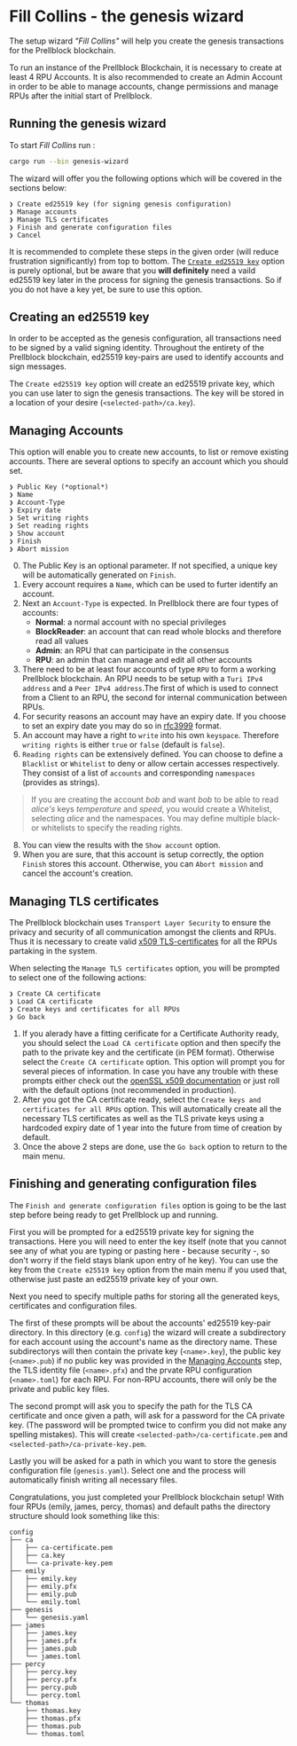 # Fill Collins - the genesis wizard

The setup wizard *"Fill Collins"* will help you create the genesis transactions for the Prellblock blockchain.

To run an instance of the Prellblock Blockchain, it is necessary to create at least 4 RPU Accounts. It is also recommended to create an Admin Account in order to be able to manage accounts, change permissions and manage RPUs after the initial start of Prellblock.

## Running the genesis wizard

To start *Fill Collins* run :

```sh
cargo run --bin genesis-wizard
```

The wizard will offer you the following options which will be covered in the sections below:
```
❯ Create ed25519 key (for signing genesis configuration)
❯ Manage accounts
❯ Manage TLS certificates
❯ Finish and generate configuration files
❯ Cancel
```

It is recommended to complete these steps in the given order (will reduce frustration significantly) from top to bottom. The [`Create ed25519 key`](#creating-an-ed25519-key) option is purely optional, but be aware that you **will definitely** need a vaild ed25519 key later in the process for signing the genesis transactions. So if you do not have a key yet, be sure to use this option.

## Creating an ed25519 key

In order to be accepted as the genesis configuration, all transactions need to be signed by a valid signing identity. Throughout the entirety of the Prellblock blockchain, ed25519 key-pairs are used to identify accounts and sign messages.

The `Create ed25519 key` option will create an ed25519 private key, which you can use later to sign the genesis transactions. 
The key will be stored in a location of your desire (`<selected-path>/ca.key`).

## Managing Accounts

This option will enable you to create new accounts, to list or remove existing accounts.
There are several options to specify an account which you should set.  

```
❯ Public Key (*optional*)  
❯ Name  
❯ Account-Type  
❯ Expiry date  
❯ Set writing rights  
❯ Set reading rights  
❯ Show account
❯ Finish
❯ Abort mission
```
0. The Public Key is an optional parameter. If not specified, a unique key will be automatically generated on `Finish`.
1. Every account requires a `Name`, which can be used to furter identify an account.
2. Next an `Account-Type` is expected. In Prellblock there are four types of accounts:
   - **Normal**: a normal account with no special privileges
   - **BlockReader**: an account that can read whole blocks and therefore read all values
   - **Admin**: an RPU that can participate in the consensus
   - **RPU**: an admin that can manage and edit all other accounts
3. There need to be at least four accounts of type `RPU` to form a working Prellblock blockchain. An RPU needs to be setup with a `Turi IPv4 address` and a `Peer IPv4 address`.The first of which is used to connect from a Client to an RPU, the second for internal communication between RPUs.
4. For security reasons an account may have an expiry date. If you choose to set an expiry date you may do so in [rfc3999](https://tools.ietf.org/html/rfc3339) format.
5. An account may have a right to `write` into his own `keyspace`. Therefore `writing rights` is either `true` or `false` (default is `false`).
6. `Reading rights` can be extensively defined. You can choose to define a `Blacklist` or `Whitelist` to deny or allow certain accesses respectively. They consist of a list of `accounts` and corresponding `namespaces` (provides as strings). 
> If you are creating the account *bob* and want *bob* to be able to read *alice's* keys *temperature* and *speed*, you would create a Whitelist, selecting *alice* and the namespaces. You may define multiple black- or whitelists to specify the reading rights.
8. You can view the results with the `Show account` option.
9. When you are sure, that this account is setup correctly, the option `Finish` stores this account. Otherwise, you can `Abort mission` and cancel the account's creation.

## Managing TLS certificates

The Prellblock blockchain uses `Transport Layer Security` to ensure the privacy and security of all communication amongst the clients and RPUs. Thus it is necessary to create valid [x509 TLS-certificates](https://www.ssl.com/faqs/what-is-an-x-509-certificate/) for all the RPUs partaking in the system.

When selecting the `Manage TLS certificates` option, you will be prompted to select one of the following actions:
```
❯ Create CA certificate
❯ Load CA certificate
❯ Create keys and certificates for all RPUs
❯ Go back
```

1. If you alerady have a fitting cerificate for a Certificate Authority ready, you should select the `Load CA certificate` option and then specify the path to the private key and the certificate (in PEM format). Otherwise select the `Create CA certificate` option. This option will prompt you for several pieces of information. In case you have any trouble with these prompts either check out the [openSSL x509 documentation](https://www.openssl.org/docs/man1.0.2/man1/x509.html) or just roll with the default options (not recommended in production).
2. After you got the CA certificate ready, select the `Create keys and certificates for all RPUs` option. This will automatically create all the necessary TLS certificates as well as the TLS private keys using a hardcoded expiry date of 1 year into the future from time of creation by default.
3. Once the above 2 steps are done, use the `Go back` option to return to the main menu.

## Finishing and generating configuration files

The `Finish and generate configuration files` option is going to be the last step before being ready to get Prellblock up and running.

First you will be prompted for a ed25519 private key for signing the transactions. Here you will need to enter the key itself (note that you cannot see any of what you are typing or pasting here - because security -, so don't worry if the field stays blank upon entry of he key). You can use the key from the `Create e25519 key` option from the main menu if you used that, otherwise just paste an ed25519 private key of your own. 

Next you need to specify multiple paths for storing all the generated keys, certificates and configuration files. 

The first of these prompts will be about the accounts' ed25519 key-pair directory. In this directory (e.g. `config`) the wizard will create a subdirectory for each account using the account's name as the directory name. These subdirectorys will then contain the private key (`<name>.key`), the public key (`<name>.pub`) if no public key was provided in the [Managing Accounts](#managing-accounts) step, the TLS identity file (`<name>.pfx`) and the prvate RPU configuration (`<name>.toml`) for each RPU. For non-RPU accounts, there will only be the private and public key files.

The second prompt will ask you to specify the path for the TLS CA certificate and once given a path, will ask for a password for the CA private key. (The password will be prompted twice to confirm you did not make any spelling mistakes). This will create `<selected-path>/ca-certificate.pem` and `<selected-path>/ca-private-key.pem`.

Lastly you will be asked for a path in which you want to store the genesis configuration file (`genesis.yaml`). Select one and the process will automatically finish writing all necessary files.

Congratulations, you just completed your Prellblock blockchain setup!
With four RPUs (emily, james, percy, thomas) and default paths the directory structure should look something like this:

```
config
├── ca
│   ├── ca-certificate.pem
│   ├── ca.key
│   └── ca-private-key.pem
├── emily
│   ├── emily.key
│   ├── emily.pfx
│   ├── emily.pub
│   └── emily.toml
├── genesis
│   └── genesis.yaml
├── james
│   ├── james.key
│   ├── james.pfx
│   ├── james.pub
│   └── james.toml
├── percy
│   ├── percy.key
│   ├── percy.pfx
│   ├── percy.pub
│   └── percy.toml
└── thomas
    ├── thomas.key
    ├── thomas.pfx
    ├── thomas.pub
    └── thomas.toml
```